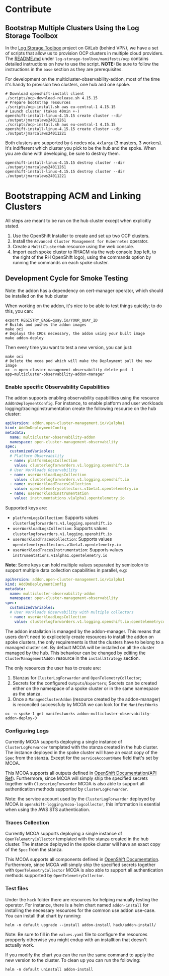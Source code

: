 # Contribute

## Bootstrap Multiple Clusters Using the Log Storage Toolbox

In the [Log Storage
Toolbox](https://gitlab.cee.redhat.com/openshift-logging/log-storage-toolbox)
project on GitLab (behind VPN), we have a set of scripts that allow us to
provision OCP clusters in multiple cloud providers. The
[README.md](https://gitlab.cee.redhat.com/openshift-logging/log-storage-toolbox/-/blob/main/manifests/ocp/README.md)
under `log-storage-toolbox/manifests/ocp` contains detailed instructions on how
to use the script. **NOTE:** Be sure to follow the instructions in the `base`
section as they are prerequisites.

For development on the multicluster-observability-addon, most of the time it's
handy to provision two clusters, one hub and one spoke.

```shell
# Download openshift-install client
./scripts/ocp-download-release.sh 4.15.15
# Prepare bootstrap resources
./scripts/ocp-install.sh aws eu-central-1 4.15.15
# Launch cluster (takes 40min +-)
openshift-install-linux-4.15.15 create cluster --dir ./output/jmarcalaws24011261
./scripts/ocp-install.sh aws eu-central-1 4.15.15
openshift-install-linux-4.15.15 create cluster --dir ./output/jmarcalaws24011221
```

Both clusters are supported by `6` nodes `m6a.4xlarge` (3 masters, 3 workers).
It's indifferent which cluster you pick to be the hub and the spoke. When you
are done with developing, be sure to destroy them.

```shell
openshift-install-linux-4.15.15 destroy cluster --dir ./output/jmarcalaws24011261
openshift-install-linux-4.15.15 destroy cluster --dir ./output/jmarcalaws24011221
```

# Bootstrapping ACM and Linking Clusters

All steps are meant to be run on the hub cluster except when explicitly stated.

1. Use the OpenShift Installer to create and set up two OCP clusters.
2. Install the `Advanced Cluster Management for Kubernetes` operator.
3. Create a `MultiClusterHub` resource using the web console.
4. Import each spoke cluster to RHACM via the web console (top left, to the
   right of the RH OpenShift logo), using the commands option by running the
   commands on each spoke cluster.

## Development Cycle for Smoke Testing

Note: the addon has a dependency on cert-manager operator, which should be
installed on the hub cluster

When working on the addon, it's nice to be able to test things quickly; to do
this, you can:

```shell
export REGISTRY_BASE=quay.io/YOUR_QUAY_ID
# Builds and pushes the addon images
make oci 
# Deploys the CRDs necessary, the addon using your built image
make addon-deploy 
```

Then every time you want to test a new version, you can just:

```shell
make oci
# Delete the mcoa pod which will make the Deployment pull the new image
oc -n open-cluster-management-observability delete pod -l app=multicluster-observability-addon-manager
```

### Enable specific Observability Capabilities

The addon supports enabling observability capabilities using the resource `AddOnDeploymentConfig`. For instance, to enable platform and user workloads logging/tracing/instrumentation create the following resource on the hub cluster:

```yaml
apiVersion: addon.open-cluster-management.io/v1alpha1
kind: AddOnDeploymentConfig
metadata:
  name: multicluster-observability-addon
  namespace: open-cluster-management-observability
spec:
  customizedVariables:
  # Platform Observability
  - name: platformLogsCollection
    value: clusterlogforwarders.v1.logging.openshift.io
  # User Workloads Observability
  - name: userWorkloadLogsCollection
    value: clusterlogforwarders.v1.logging.openshift.io
  - name: userWorkloadTracesCollection
    value: opentelemetrycollectors.v1beta1.opentelemetry.io
  - name: userWorkloadInstrumentation
    value: instrumentations.v1alpha1.opentelemetry.io
``` 

Supported keys are:
- `platformLogsCollection`: Supports values `clusterlogforwarders.v1.logging.openshift.io`
- `userWorkloadLogsCollection`: Supports values `clusterlogforwarders.v1.logging.openshift.io`
- `userWorkloadTracesCollection`: Supports values `opentelemetrycollectors.v1beta1.opentelemetry.io`
- `userWorkloadTracesInstrumentation`: Supports values `instrumentations.v1alpha1.opentelemetry.io`

__Note__: Some keys can hold multiple values separated by semicolon to support multiple data collection capabilities in parallel, e.g:

```yaml
apiVersion: addon.open-cluster-management.io/v1alpha1
kind: AddOnDeploymentConfig
metadata:
  name: multicluster-observability-addon
  namespace: open-cluster-management-observability
spec:
  customizedVariables:
  # User Workloads Observability with multiple collectors
  - name: userWorkloadLogsCollection
    value: clusterlogforwarders.v1.logging.openshift.io;opentelemetrycollectors.v1beta1.opentelemetry.io
```

The addon installation is managed by the addon-manager. This means that users
don't need to explicetelly create resources to install the addon on spoke
clusters, the only requirements is that the clusters have to belong to a managed
cluster set. By default MCOA will be installed on all the cluster managed by the
hub. This behaviour can be changed by editing the `ClusterManagementAddOn`
resource in the `installStrategy` section.

The only resources the user has to create are:

1. Stanzas for `ClusterLogForwarder` and `OpenTelemetryCollector`;
2. Secrets for the configured `Outputs`/`Exporters`; Secrets can be created either on the namespace of a spoke cluster or in the same namespace as the stanza.
1. Once a `ManagedClusterAddon` (resource created by the addon-manager) is reconciled successfuly by MCOA we can
   look for the `ManifestWorks`

```shell
oc -n spoke-1 get manifestworks addon-multicluster-observability-addon-deploy-0
```

### Configuring Logs

Currently MCOA supports deploying a single instance of `ClusterLogForwarder`
templated with the stanza created in the hub cluster. The instance deployed in
the spoke cluster will have an exact copy of the `Spec` from the stanza. Except
for the `serviceAccountName` field that's set by MCOA.

This MCOA supports all outputs defined in [OpenShift Documentation](https://docs.openshift.com/container-platform/latest/observability/logging/log_collection_forwarding/configuring-log-forwarding.html)([API Ref](https://github.com/openshift/cluster-logging-operator/blob/master/api/logging/v1/output_types.go#L22-L43)). Furthermore, since MCOA will simply ship the specified secrets together with `ClusterLogForwarder` MCOA is also able to support all authentication methods supported by `ClusterLogForwarder`.

Note: the service account used by the `ClusterLogForwarder` deployed by MCOA is `openshift-logging/mcoa-logcollector`, this information is esential when using the AWS STS authentication.

### Traces Collection

Currently MCOA supports deploying a single instance of `OpenTelemetryCollector`
templated with the stanza created in the hub cluster. The instance deployed in
the spoke cluster will have an exact copy of the `Spec` from the stanza.

This MCOA supports all components defined in [OpenShift Documentation](https://docs.openshift.com/container-platform/latest/observability/otel/otel-configuration-of-otel-collector.html#otel-collector-components_otel-configuration-of-otel-collector). Furthermore, since MCOA will simply ship the specified secrets together with `OpenTelemetryCollector` MCOA is also able to support all authentication methods supported by `OpenTelemetryCollector`.

### Test files

Under the `hack` folder there are resources for helping manually testing the operator. For instance, there is a helm chart named `addon-install` for installing the necessary resources for the common use addon use-case. You can install that chart by running:

```shell
helm -n default upgrade --install addon-install hack/addon-install/
```

Note: Be sure to fill in the `values.yaml` file to configure the resources propperly otherwise you might endup with an installtion that doesn't actually work.

If you modify the chart you can the run the same command to apply the new version to the cluster. To clean up you can run the following:

```shell
helm -n default uninstall addon-install
```
